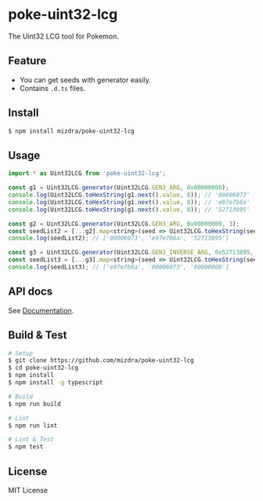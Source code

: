 # poke-uint32-lcg
The Uint32 LCG tool for Pokemon.


## Feature
- You can get seeds with generator easily.
- Contains ``.d.ts`` files.


## Install
```bash
$ npm install mizdra/poke-uint32-lcg
```


## Usage
```js
import * as Uint32LCG from 'poke-uint32-lcg';

const g1 = Uint32LCG.generator(Uint32LCG.GEN3_ARG, 0x00000000);
console.log(Uint32LCG.toHexString(g1.next().value, 8)); // '00006073'
console.log(Uint32LCG.toHexString(g1.next().value, 8)); // 'e97e7b6a'
console.log(Uint32LCG.toHexString(g1.next().value, 8)); // '52713895'

const g2 = Uint32LCG.generator(Uint32LCG.GEN3_ARG, 0x00000000, 3);
const seedList2 = [...g2].map<string>(seed => Uint32LCG.toHexString(seed, 8))
console.log(seedList2); // ['00006073', 'e97e7b6a', '52713895']

const g3 = Uint32LCG.generator(Uint32LCG.GEN3_INVERSE_ARG, 0x52713895, 3);
const seedList3 = [...g3].map<string>(seed => Uint32LCG.toHexString(seed, 8));
console.log(seedList3); // ['e97e7b6a', '00006073', '00000000']
```


## API docs
See [Documentation](http://mizdra.github.io/poke-uint32-lcg/).


## Build & Test
```bash
# Setup
$ git clone https://github.com/mizdra/poke-uint32-lcg
$ cd poke-uint32-lcg
$ npm install
$ npm install -g typescript

# Build
$ npm run build

# Lint
$ npm run lint

# Lint & Test
$ npm test
```


## License
MIT License